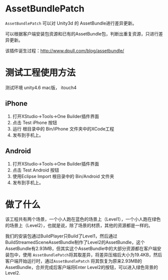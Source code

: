 # AssetBundlePatch #

`AssetBundlePatch` 可以对 Unity3d 的 AssetBundle进行差异更新。

可以根据客户端安装包资源和已有的AssetBundle包，判断出重复资源，只进行差异更新。

该插件诞生过程：http://www.dpull.com/blog/assetbundle/

# 测试工程使用方法 #
测试环境 unity4.6 mac版， itouch4

## iPhone ##
1. 打开XStudio->Tools->One Builder插件界面
1. 点击 Test iPhone 按钮
1. 运行 根目录中的 Bin/iPhone 文件夹中的XCode工程
1. 发布到手机上。

## Android ##
1. 打开XStudio->Tools->One Builder插件界面
1. 点击 Test Android 按钮
1. 使用Eclipse Import 根目录中的 Bin/Android 文件夹
1. 发布到手机上。

# 做了什么 #
该工程共有两个场景，一个小人跑在蓝色的场景上（Level1），一个小人跑在绿色的场景上（Level2），也就是说，除了场景的材质，其他的资源都是一样的。

我们的安装包通过BuildPlayer只Build了Level1，然后通过BuildStreamedSceneAssetBundle制作了Level2的AssetBundle，这个AssetBundle有2.93MB，但其实这个AssetBundle中的大部分资源都在客户端安装包中，使用 `AssetBundlePatch`将其取差异，将差异压缩后大小为19.4KB，然后客户端开始运行时，通过`AssetBundlePatch` 将其恢复为原来2.93MB的AssetBundle，合并完成后客户端将Enter Level2的按钮，可以进入绿色背景的Level2.